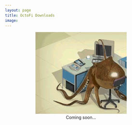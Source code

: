 ```yaml
---
layout: page
title: OctoFi Downloads
image: 
---
```

<div style="text-align:center"><img src="/images/octowerk.gif"></div>

<div style="text-align:center">Coming soon...</div>

